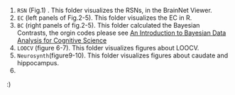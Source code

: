 1. `RSN`  (Fig.1) . This folder visualizes the RSNs, in the BrainNet Viewer.
2. `EC` (left panels of Fig.2-5). This folder visualizes the EC in R.
3. `BC` (right panels of fig.2-5). This folder calculated the Bayesian Contrasts, the orgin codes please see [An Introduction to Bayesian Data Analysis for Cognitive Science](https://vasishth.github.io/bayescogsci/book/ch-contr.html#sec-cellMeans)
4. `LOOCV` (figure 6-7). This folder visualizes figures about LOOCV.
5. `Neurosynth`(figure9-10). This folder visualizes figures about caudate and hippocampus.
6. 
 :)
